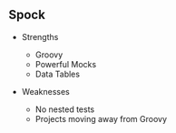## Spock

+ Strengths
    - Groovy
    - Powerful Mocks
    - Data Tables

+ Weaknesses
    - No nested tests
    - Projects moving away from Groovy